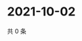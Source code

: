 # 2021-10-02

共 0 条

<!-- BEGIN WEIBO -->
<!-- 最后更新时间 Sat Oct 02 2021 18:08:43 GMT+0800 (China Standard Time) -->

<!-- END WEIBO -->
